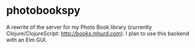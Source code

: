 # photobookspy

A rewrite of the server for my Photo Book library (currently Clojure/ClojureScript: http://books.mhurd.com). I plan to use this backend with an Elm GUI.
